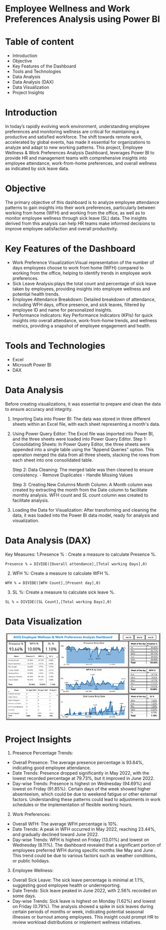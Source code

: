 # Employee Wellness and Work Preferences Analysis using Power BI

# Table of content
- Introduction
- Objective
- Key Features of the Dashboard
- Tools and Technologies
- Data Analysis
- Data Analysis (DAX)
- Data Visualization
- Project Insights

# Introduction
In today’s rapidly evolving work environment, understanding employee preferences and monitoring wellness are critical for maintaining a productive and satisfied workforce. The shift towards remote work, accelerated by global events, has made it essential for organizations to analyze and adapt to new working patterns. This project, Employee Wellness & Work Preferences Analysis Dashboard, leverages Power BI to provide HR and management teams with comprehensive insights into employee attendance, work-from-home preferences, and overall wellness as indicated by sick leave data.

# Objective
The primary objective of this dashboard is to analyze employee attendance patterns to gain insights into their work preferences, particularly between working from home (WFH) and working from the office, as well as to monitor employee wellness through sick leave (SL) data. The insights derived from this analysis can help HR teams make informed decisions to improve employee satisfaction and overall productivity.

# Key Features of the Dashboard
- Work Preference Visualization:Visual representation of the number of days employees choose to work from home (WFH) compared to working from the office, helping to identify trends in 
  employee work preferences.
- Sick Leave Analysis:plays the total count and percentage of sick leave taken by employees, providing insights into employee wellness and potential health trends.
- Employee Attendance Breakdown: Detailed breakdown of attendance, including WFH days, office presence, and sick leaves, filtered by employee ID and name for personalized insights.
- Performance Indicators: Key Performance Indicators (KPIs) for quick insights into overall attendance, work-from-home trends, and wellness metrics, providing a snapshot of employee 
  engagement and health.

# Tools and Technologies
- Excel
- Microsoft Power BI
- DAX

# Data Analysis
Before creating visualizations, it was essential to prepare and clean the data to ensure accuracy and integrity.
1. Importing Data into Power BI: The data was stored in three different sheets within an Excel file, with each sheet representing a month's data.

2. Using Power Query Editor: The Excel file was imported into Power BI, and the three sheets were loaded into Power Query Editor.
   Step 1: Consolidating Sheets: In Power Query Editor, the three sheets were appended into a single table using the "Append Queries" option. This operation merged the data from all                 three sheets, stacking the rows from each sheet into one consolidated table.

   Step 2: Data Cleaning: The merged table was then cleaned to ensure consistency.
          - Remove Duplicates
          - Handle Missing Values
   
   Step 3: Creating New Columns
           Month Column: A Month column was created by extracting the month from the Date column to facilitate monthly analysis.
           WFH count and SL count column was created to facilitate analysis.

3. Loading the Data for Visualization: After transforming and cleaning the data, it was loaded into the Power BI data model, ready for analysis and visualization.

# Data Analysis (DAX)
Key Measures:
1.Presence % : Create a measure to calculate Presence %.
```
Presence % = DIVIDE([Overall attendance],[Total working Days],0)
```
2. WFH %: Create a measure to calculate WFH %.
```
WFH % = DIVIDE([WFH Count],[Present day],0)
```
3. SL %: Create a measure to calculate sick leave %.
```
SL % = DIVIDE([SL Count],[Total working Days],0)
```

# Data Visualization
![HR Analytics Dashboard](https://github.com/prajaktakadu11/Employee_Wellness_and_Work_Preferences_Analysis-using-Power_BI/blob/main/HR%20analytics%20dashboard.jpeg?raw=true)

# Project Insights
1. Presence Percentage Trends:
- Overall Presence: The average presence percentage is 93.64%, indicating good employee attendance.
- Date Trends: Presence dropped significantly in May 2022, with the lowest recorded percentage at 79.73%, but it improved in June 2022.
- Day-wise Trends: Presence is highest on Wednesday (94.69%) and lowest on Friday (91.85%).
  Certain days of the week showed higher absenteeism, which could be due to weekend fatigue or other external factors. Understanding these patterns could lead to adjustments in work 
  schedules or the implementation of flexible working hours.

2. Work Preferences:
- Overall WFH: The average WFH percentage is 10%.
- Date Trends: A peak in WFH occurred in May 2022, reaching 23.44%, and gradually declined toward June 2022.
- Day-wise Trends: WFH is highest on Friday (13.01%) and lowest on Wednesday (8.11%).
  The dashboard revealed that a significant portion of employees preferred WFH during specific months like May and June . This trend could be due to various factors such as weather 
  conditions, or public holidays.

3. Employee Wellness:
- Overall Sick Leave: The sick leave percentage is minimal at 1.1%, suggesting good employee health or underreporting.
- Date Trends: Sick leave peaked in June 2022, with 2.56% recorded on some days.
- Day-wise Trends: Sick leave is highest on Monday (1.62%) and lowest on Friday (0.79%).
  The analysis showed a spike in sick leaves during certain periods of months or week, indicating potential seasonal illnesses or burnout among employees. This insight could prompt HR to 
  review workload distributions or implement wellness initiatives.
